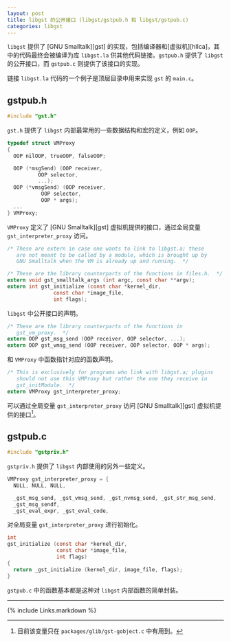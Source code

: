 ```yaml
---
layout: post
title: libgst 的公开接口 (libgst/gstpub.h 和 libgst/gstpub.c)
categories: libgst
---
```

`libgst` 提供了 [GNU Smalltalk][gst] 的实现，包括编译器和[虚拟机][hllca]，其中的代码最终会被编译为库 `libgst.la` 供其他代码链接。`gstpub.h` 提供了 `libgst` 的公开接口，而 `gstpub.c` 则提供了该接口的实现。

链接 `libgst.la` 代码的一个例子是顶层目录中用来实现 `gst` 的 `main.c`。

## gstpub.h

```C
#include "gst.h"
```

`gst.h` 提供了 `libgst` 内部最常用的一些数据结构和宏的定义，例如 `OOP`。

```C
typedef struct VMProxy
{
  OOP nilOOP, trueOOP, falseOOP;

  OOP (*msgSend) (OOP receiver,
		  OOP selector, 
		  ...);
  OOP (*vmsgSend) (OOP receiver,
		   OOP selector,
		   OOP * args);
  ...
} VMProxy;
```

`VMProxy` 定义了 [GNU Smalltalk][gst] 虚拟机提供的接口，通过全局变量 `gst_interpreter_proxy` 访问。

```C
/* These are extern in case one wants to link to libgst.a; these
   are not meant to be called by a module, which is brought up by
   GNU Smalltalk when the VM is already up and running.  */

/* These are the library counterparts of the functions in files.h.  */
extern void gst_smalltalk_args (int argc, const char **argv);
extern int gst_initialize (const char *kernel_dir,
			   const char *image_file,
			   int flags);
```

`libgst` 中公开接口的声明。

```C
/* These are the library counterparts of the functions in
   gst_vm_proxy.  */
extern OOP gst_msg_send (OOP receiver, OOP selector, ...);
extern OOP gst_vmsg_send (OOP receiver, OOP selector, OOP * args);
```

和 `VMProxy` 中函数指针对应的函数声明。

```C
/* This is exclusively for programs who link with libgst.a; plugins
   should not use this VMProxy but rather the one they receive in
   gst_initModule.  */
extern VMProxy gst_interpreter_proxy;
```

可以通过全局变量 `gst_interpreter_proxy` 访问 [GNU Smalltalk][gst] 虚拟机提供的接口[^1]。

[^1]: 目前该变量只在 `packages/glib/gst-gobject.c` 中有用到。

## gstpub.c

```C
#include "gstpriv.h"
```

`gstpriv.h` 提供了 `libgst` 内部使用的另外一些定义。

```C
VMProxy gst_interpreter_proxy = {
  NULL, NULL, NULL,

  _gst_msg_send, _gst_vmsg_send, _gst_nvmsg_send, _gst_str_msg_send,
  _gst_msg_sendf,
  _gst_eval_expr, _gst_eval_code,
```

对全局变量 `gst_interpreter_proxy` 进行初始化。

```C
int
gst_initialize (const char *kernel_dir,
                const char *image_file,
                int flags)
{
  return _gst_initialize (kernel_dir, image_file, flags);
}
```

`gstpub.c` 中的函数基本都是这种对 `libgst` 内部函数的简单封装。

------

[links]: <> (Link list)

{% include Links.markdown %}
